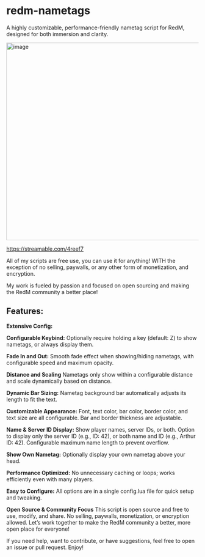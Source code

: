 # redm-nametags

A highly customizable, performance-friendly nametag script for RedM, designed for both immersion and clarity.

<img width="517" alt="image" src="https://github.com/user-attachments/assets/22c20d52-b278-4d01-bff4-add3c2446411" />

https://streamable.com/4reef7

All of my scripts are free use, you can use it for anything! WITH the exception of no selling, paywalls, or any other form of monetization, and encryption.

My work is fueled by passion and focused on open sourcing and making the RedM community a better place!

## Features:

**Extensive Config:**

**Configurable Keybind:**
Optionally require holding a key (default: Z) to show nametags, or always display them.

**Fade In and Out:**
Smooth fade effect when showing/hiding nametags, with configurable speed and maximum opacity.

**Distance and Scaling**
Nametags only show within a configurable distance and scale dynamically based on distance.

**Dynamic Bar Sizing:**
Nametag background bar automatically adjusts its length to fit the text.

**Customizable Appearance:**
Font, text color, bar color, border color, and text size are all configurable.
Bar and border thickness are adjustable.

**Name & Server ID Display:**
Show player names, server IDs, or both.
Option to display only the server ID (e.g., ID: 42), or both name and ID (e.g., Arthur ID: 42).
Configurable maximum name length to prevent overflow.

**Show Own Nametag:**
Optionally display your own nametag above your head.

**Performance Optimized:**
No unnecessary caching or loops; works efficiently even with many players.

**Easy to Configure:**
All options are in a single config.lua file for quick setup and tweaking.

**Open Source & Community Focus**
This script is open source and free to use, modify, and share.
No selling, paywalls, monetization, or encryption allowed.
Let’s work together to make the RedM community a better, more open place for everyone!

If you need help, want to contribute, or have suggestions, feel free to open an issue or pull request. Enjoy!
